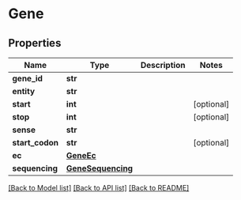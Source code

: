 # Gene

## Properties
Name | Type | Description | Notes
------------ | ------------- | ------------- | -------------
**gene_id** | **str** |  | 
**entity** | **str** |  | 
**start** | **int** |  | [optional] 
**stop** | **int** |  | [optional] 
**sense** | **str** |  | 
**start_codon** | **str** |  | [optional] 
**ec** | [**GeneEc**](GeneEc.md) |  | 
**sequencing** | [**GeneSequencing**](GeneSequencing.md) |  | 

[[Back to Model list]](../README.md#documentation-for-models) [[Back to API list]](../README.md#documentation-for-api-endpoints) [[Back to README]](../README.md)

